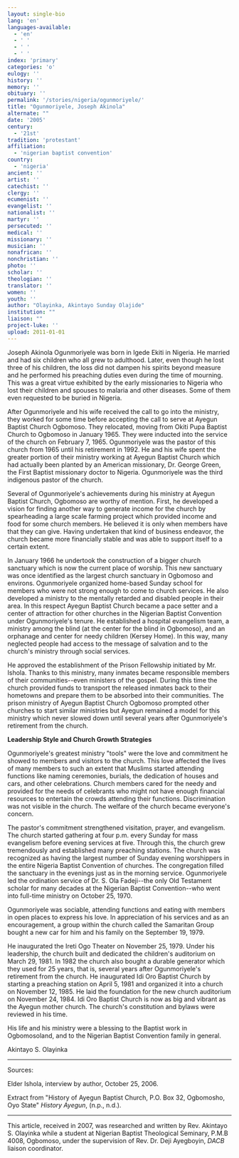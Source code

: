 ```yaml
---
layout: single-bio
lang: 'en'
languages-available:
  - 'en'
  - ' '
  - ' '
  - ' '
index: 'primary'
categories: 'o'
eulogy: ''
history: ''
memory: ''
obituary: ''
permalink: '/stories/nigeria/ogunmoriyele/'
title: "Ogunmoriyele, Joseph Akinola"
alternate: ""
date: '2005'
century:
  - '21st'
tradition: 'protestant'
affiliation:
  - 'nigerian baptist convention'
country:
  - 'nigeria'
ancient: ''
artist: ''
catechist: ''
clergy: ''
ecumenist: ''
evangelist: ''
nationalist: ''
martyr: ''
persecuted: ''
medical: ''
missionary: ''
musician: ''
nonafrican: ''
nonchristian: ''
photo: ''
scholar: ''
theologian: ''
translator: ''
women: ''
youth: ''
author: "Olayinka, Akintayo Sunday Olajide"
institution: ""
liaison: ""
project-luke: ''
upload: 2011-01-01
---
```




Joseph Akinola Ogunmoriyele was born in Igede Ekiti in Nigeria. He married and had six children who all grew to adulthood. Later, even though he lost three of his children, the loss did not dampen his spirits beyond measure and he performed his preaching duties even during the time of mourning. This was a great virtue exhibited by the early missionaries to Nigeria who lost their children and spouses to malaria and other diseases. Some of them even requested to be buried in Nigeria.

After Ogunmoriyele and his wife received the call to go into the ministry, they worked for some time before accepting the call to serve at Ayegun Baptist Church Ogbomoso. They relocated, moving from Okiti Pupa Baptist Church to Ogbomoso in January 1965. They were inducted into the service of the church on February 7, 1965. Ogunmoriyele was the pastor of this church from 1965 until his retirement in 1992. He and his wife spent the greater portion of their ministry working at Ayegun Baptist Church which had actually been planted by an American missionary, Dr. George Green, the First Baptist missionary doctor to Nigeria. Ogunmoriyele was the third indigenous pastor of the church.

Several of Ogunmoriyele's achievements during his ministry at Ayegun Baptist Church, Ogbomoso are worthy of mention. First, he developed a vision for finding another way to generate income for the church by spearheading a large scale farming project which provided income and food for some church members. He believed it is only when members have that they can give. Having undertaken that kind of business endeavor, the church became more financially stable and was able to support itself to a certain extent.

In January 1966 he undertook the construction of a bigger church sanctuary which is now the current place of worship. This new sanctuary was once identified as the largest church sanctuary in Ogbomoso and environs. Ogunmoriyele organized home-based Sunday school for members who were not strong enough to come to church services. He also developed a ministry to the mentally retarded and disabled people in their area. In this respect Ayegun Baptist Church became a pace setter and a center of attraction for other churches in the Nigerian Baptist Convention under Ogunmoriyele's tenure. He established a hospital evangelism team, a ministry among the blind (at the center for the blind in Ogbomoso), and an orphanage and center for needy children (Kersey Home). In this way, many neglected people had access to the message of salvation and to the church's ministry through social services.

He approved the establishment of the Prison Fellowship initiated by Mr. Ishola. Thanks to this ministry, many inmates became responsible members of their communities--even ministers of the gospel. During this time the church provided funds to transport the released inmates back to their hometowns and prepare them to be absorbed into their communities. The prison ministry of Ayegun Baptist Church Ogbomoso prompted other churches to start similar ministries but Ayegun remained a model for this ministry which never slowed down until several years after Ogunmoriyele's retirement from the church.

**Leadership Style and Church Growth Strategies**

Ogunmoriyele's greatest ministry "tools" were the love and commitment he showed to members and visitors to the church. This love affected the lives of many members to such an extent that Muslims started attending functions like naming ceremonies, burials, the dedication of houses and cars, and other celebrations. Church members cared for the needy and provided for the needs of celebrants who might not have enough financial resources to entertain the crowds attending their functions. Discrimination was not visible in the church. The welfare of the church became everyone's concern.

The pastor's commitment strengthened visitation, prayer, and evangelism. The church started gathering at  four p.m. every Sunday for mass evangelism before evening services at five. Through this, the church grew tremendously and established many preaching stations. The church was recognized as having the largest number of Sunday evening worshippers in the entire Nigeria Baptist Convention of churches. The congregation filled the sanctuary in the evenings just as in the morning service. Ogunmoriyele led the ordination service of Dr. S. Ola Fadeji--the only Old Testament scholar for many decades at the Nigerian Baptist Convention--who went into full-time ministry on October 25,  1970.

Ogunmoriyele was sociable, attending functions and eating with members in open places to express his love. In appreciation of his services and as an encouragement, a group within the church called the Samaritan Group bought a new car for him and his family on the September 19, 1979.

He inaugurated the Ireti Ogo Theater on November 25, 1979. Under his leadership, the church built and dedicated the children's auditorium on March 29, 1981. In 1982 the church also bought a durable generator which they used for 25 years, that is, several years after Ogunmoriyele's retirement from the church. He inaugurated Idi Oro Baptist Church by starting a preaching station on April 5, 1981 and organized it into a church on November 12, 1985.  He laid the foundation for the new church auditorium on November 24, 1984. Idi Oro Baptist Church is now as big and vibrant as the Ayegun mother church. The church's constitution and bylaws were reviewed in his time.

His life and his ministry were a blessing to the Baptist work in Ogbomosoland, and to the Nigerian Baptist Convention family in general.

Akintayo S. Olayinka

---

Sources:

Elder Ishola, interview by author, October 25, 2006.

Extract from "History of Ayegun Baptist Church,  P.O. Box 32, Ogbomosho, Oyo State" *History Ayegun*, (n.p., n.d.).

---

This article, received in 2007, was researched and written by Rev. Akintayo S. Olayinka while a student at Nigerian Baptist Theological Seminary, P.M.B 4008, Ogbomoso, under the supervision of Rev. Dr. Deji Ayegboyin, *DACB* liaison coordinator.
